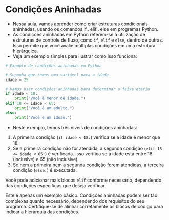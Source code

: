 # Condições Aninhadas

- Nessa aula, vamos aprender como criar estruturas condicionais aninhadas, usando os comandos if.. elif.. else em programas Python.
- As condições aninhadas em Python referem-se à utilização de estruturas de controle de fluxo, como `if`, `elif` e `else`, dentro de outras. Isso permite que você avalie múltiplas condições em uma estrutura hierárquica.
- Veja um exemplo simples para ilustrar como isso funciona:

```py
# Exemplo de condições aninhadas em Python

# Suponha que temos uma variável para a idade
idade = 25

# Vamos usar condições aninhadas para determinar a faixa etária
if idade < 18:
    print("Você é menor de idade.")
elif 18 <= idade < 65:
    print("Você é um adulto.")
else:
    print("Você é um idoso.")
```

- Neste exemplo, temos três níveis de condições aninhadas:

1. A primeira condição (`if idade < 18:`) verifica se a idade é menor que 18.
2. Se a primeira condição não for atendida, a segunda condição (`elif 18 <= idade < 65:`) é verificada. Isso verifica se a idade está entre 18 (inclusive) e 65 (não inclusive).
3. Se nem a primeira nem a segunda condição forem atendidas, a terceira condição (`else:`) é executada.

Você pode adicionar mais blocos `elif` conforme necessário, dependendo das condições específicas que deseja verificar.

Este é apenas um exemplo básico. Condições aninhadas podem ser tão complexas quanto necessário, dependendo dos requisitos do seu programa. Certifique-se de alinhar corretamente os blocos de código para indicar a hierarquia das condições.